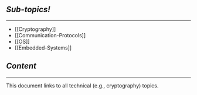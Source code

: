 ## *Sub-topics!*
---
* [[Cryptography]]
* [[Communication-Protocols]]
* [[OS]]
* [[Embedded-Systems]]
## *Content*
---
This document links to all technical (e.g., cryptography) topics.
